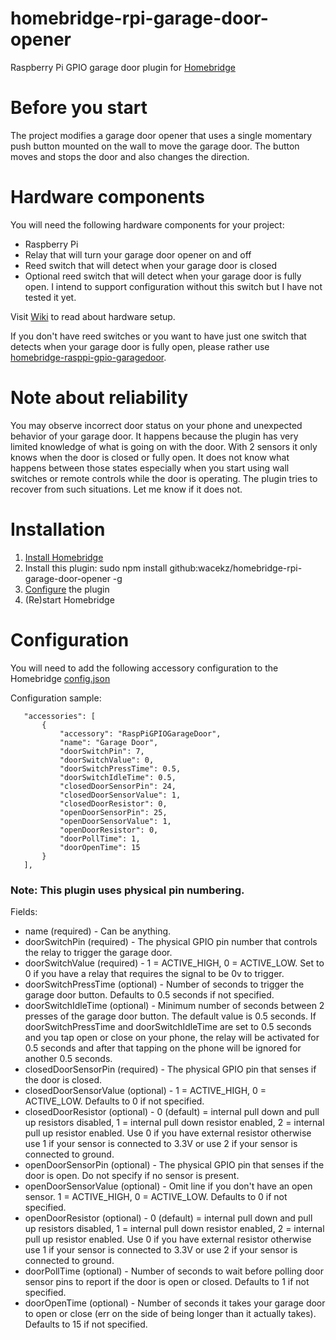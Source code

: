 # homebridge-rpi-garage-door-opener
Raspberry Pi GPIO garage door plugin for [Homebridge](https://github.com/nfarina/homebridge)

# Before you start
The project modifies a garage door opener that uses a single momentary push button mounted on the wall to move the garage door. The button moves and stops the door and also changes the direction.

# Hardware components
You will need the following hardware components for your project:
* Raspberry Pi
* Relay that will turn your garage door opener on and off
* Reed switch that will detect when your garage door is closed
* Optional reed switch that will detect when your garage door is fully open. I intend to support configuration without this switch but I have not tested it yet.

Visit [Wiki](https://github.com/wacekz/homebridge-rpi-garage-door-opener/wiki) to read about hardware setup.

If you don't have reed switches or you want to have just one switch that detects when your garage door is fully open, please rather use [homebridge-rasppi-gpio-garagedoor](https://github.com/benlamonica/homebridge-rasppi-gpio-garagedoor).

# Note about reliability
You may observe incorrect door status on your phone and unexpected behavior of your garage door. It happens because the plugin has very limited knowledge of what is going on with the door. With 2 sensors it only knows when the door is closed or fully open. It does not know what happens between those states especially when you start using wall switches or remote controls while the door is operating.
The plugin tries to recover from such situations. Let me know if it does not.

# Installation
1. [Install Homebridge](https://github.com/nfarina/homebridge/wiki/Running-Homebridge-on-a-Raspberry-Pi)
1. Install this plugin: sudo npm install github:wacekz/homebridge-rpi-garage-door-opener -g
1. [Configure](https://github.com/wacekz/homebridge-rpi-garage-door-opener#configuration) the plugin
1. (Re)start Homebridge

# Configuration

You will need to add the following accessory configuration to the Homebridge [config.json](https://github.com/nfarina/homebridge/blob/master/config-sample.json)

Configuration sample:

 ```
    "accessories": [
        {
            "accessory": "RaspPiGPIOGarageDoor",
            "name": "Garage Door",
            "doorSwitchPin": 7,
            "doorSwitchValue": 0,
            "doorSwitchPressTime": 0.5,
            "doorSwitchIdleTime": 0.5,
            "closedDoorSensorPin": 24,
            "closedDoorSensorValue": 1,
            "closedDoorResistor": 0,
            "openDoorSensorPin": 25,
            "openDoorSensorValue": 1,
            "openDoorResistor": 0,
            "doorPollTime": 1,
            "doorOpenTime": 15
        }
    ],
```
### Note: This plugin uses physical pin numbering.

Fields: 

* name (required) - Can be anything.
* doorSwitchPin (required) - The physical GPIO pin number that controls the relay to trigger the garage door.
* doorSwitchValue (required) - 1 = ACTIVE_HIGH, 0 = ACTIVE_LOW. Set to 0 if you have a relay that requires the signal to be 0v to trigger.
* doorSwitchPressTime (optional) - Number of seconds to trigger the garage door button. Defaults to 0.5 seconds if not specified.
* doorSwitchIdleTime (optional) - Minimum number of seconds between 2 presses of the garage door button. The default value is 0.5 seconds. If doorSwitchPressTime and doorSwitchIdleTime are set to 0.5 seconds and you tap open or close on your phone, the relay will be activated for 0.5 seconds and after that tapping on the phone will be ignored for another 0.5 seconds.
* closedDoorSensorPin (required) - The physical GPIO pin that senses if the door is closed.
* closedDoorSensorValue (optional) - 1 = ACTIVE_HIGH, 0 = ACTIVE_LOW. Defaults to 0 if not specified.
* closedDoorResistor (optional) - 0 (default) = internal pull down and pull up resistors disabled, 1 = internal pull down resistor enabled, 2 = internal pull up resistor enabled. Use 0 if you have external resistor otherwise use 1 if your sensor is connected to 3.3V or use 2 if your sensor is connected to ground.
* openDoorSensorPin (optional) - The physical GPIO pin that senses if the door is open. Do not specify if no sensor is present.
* openDoorSensorValue (optional) - Omit line if you don't have an open sensor. 1 = ACTIVE_HIGH, 0 = ACTIVE_LOW. Defaults to 0 if not specified.
* openDoorResistor (optional) - 0 (default) = internal pull down and pull up resistors disabled, 1 = internal pull down resistor enabled, 2 = internal pull up resistor enabled. Use 0 if you have external resistor otherwise use 1 if your sensor is connected to 3.3V or use 2 if your sensor is connected to ground.
* doorPollTime (optional) - Number of seconds to wait before polling door sensor pins to report if the door is open or closed. Defaults to 1 if not specified.
* doorOpenTime (optional) - Number of seconds it takes your garage door to open or close (err on the side of being longer than it actually takes). Defaults to 15 if not specified.
